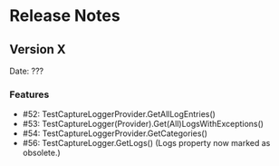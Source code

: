 # Release Notes

## Version X

Date: ???

### Features

- #52: TestCaptureLoggerProvider.GetAllLogEntries()
- #53: TestCaptureLogger(Provider).Get(All)LogsWithExceptions()
- #54: TestCaptureLoggerProvider.GetCategories()
- #56: TestCaptureLogger.GetLogs() (Logs property now marked as obsolete.)



